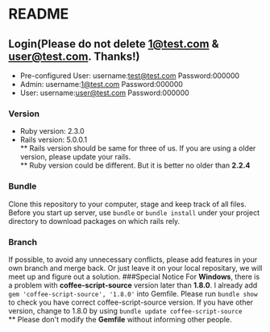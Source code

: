 # README
## Login(Please do not delete 1@test.com & user@test.com. Thanks!)
* Pre-configured User: username:test@test.com Password:000000
* Admin: username:1@test.com Password:000000
* User: username:user@test.com Password:000000


### Version
* Ruby version: 2.3.0
* Rails version: 5.0.0.1
<br>** Rails version should be same for three of us. If you are using a older version, please update your rails.
<br>** Ruby version could be different. But it is better no older than **2.2.4** 

### Bundle
Clone this repository to your computer, stage and keep track of all files.<br>
Before you start up server, use `bundle` or `bundle install` under your project directory to download packages on which rails rely.<br>
### Branch
If possible, to avoid any unnecessary conflicts, please add features in your own branch and merge back. Or just leave it on your local repositary, we will meet up and figure out a solution.
###Special Notice
For **Windows**, there is a problem with **coffee-script-source** version later than **1.8.0**. I already add `gem 'coffee-script-source', '1.8.0'` into Gemfile. Please run `bundle show` to check you have correct coffee-script-source version. If you have other version, change to 1.8.0 by using `bundle update coffee-script-source`<br>
** Please don't modify the **Gemfile** without informing other people.
